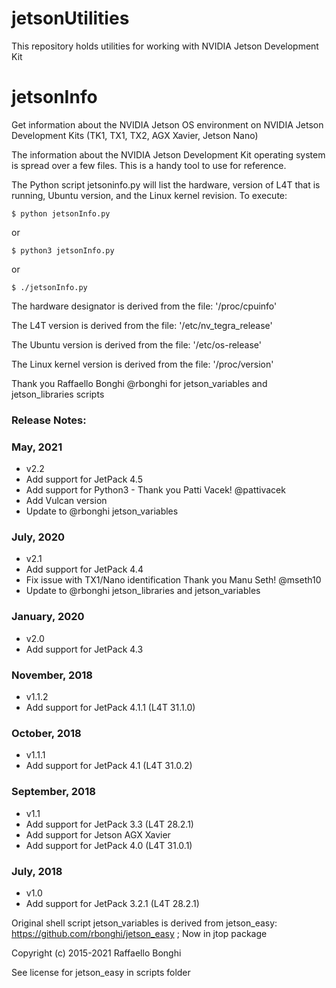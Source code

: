 # jetsonUtilities
This repository holds utilities for working with NVIDIA Jetson Development Kit

# jetsonInfo
Get information about the NVIDIA Jetson OS environment on NVIDIA Jetson Development Kits (TK1, TX1, TX2, AGX Xavier, Jetson Nano)

The information about the NVIDIA Jetson Development Kit operating system is spread over a few files. This is a handy tool to use for reference.

The Python script jetsoninfo.py will list the hardware, version of L4T that is running, Ubuntu version, and the Linux kernel revision. To execute:
```
$ python jetsonInfo.py
```
or
```
$ python3 jetsonInfo.py
```
or
```
$ ./jetsonInfo.py 
```
The hardware designator is derived from the file: '/proc/cpuinfo'

The L4T version is derived from the file: '/etc/nv_tegra_release'

The Ubuntu version is derived from the file: '/etc/os-release'

The Linux kernel version is derived from the file: '/proc/version'

Thank you Raffaello Bonghi @rbonghi for jetson_variables and jetson_libraries scripts

### Release Notes:

### May, 2021
* v2.2
* Add support for JetPack 4.5
* Add support for Python3 - Thank you Patti Vacek! @pattivacek
* Add Vulcan version
* Update to @rbonghi jetson_variables

### July, 2020
* v2.1
* Add support for JetPack 4.4
* Fix issue with TX1/Nano identification
  Thank you Manu Seth! @mseth10
* Update to @rbonghi jetson_libraries and jetson_variables

### January, 2020
* v2.0
* Add support for JetPack 4.3

### November, 2018
* v1.1.2
* Add support for JetPack 4.1.1 (L4T 31.1.0)

### October, 2018
* v1.1.1
* Add support for JetPack 4.1 (L4T 31.0.2)

### September, 2018
* v1.1
* Add support for JetPack 3.3 (L4T 28.2.1)
* Add support for Jetson AGX Xavier
* Add support for JetPack 4.0 (L4T 31.0.1)

### July, 2018
* v1.0
* Add support for JetPack 3.2.1 (L4T 28.2.1)

Original shell script jetson_variables is derived from jetson_easy: https://github.com/rbonghi/jetson_easy ; Now in jtop package

Copyright (c) 2015-2021 Raffaello Bonghi

See license for jetson_easy in scripts folder

